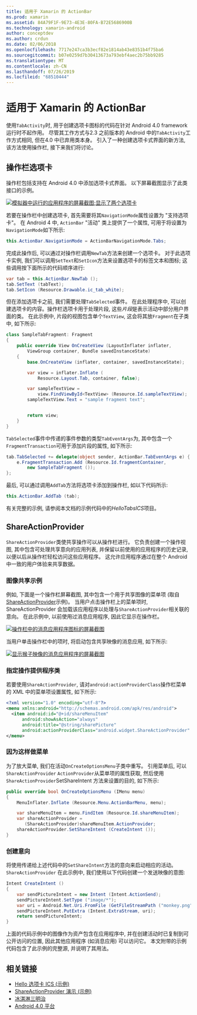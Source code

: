 ```yaml
---
title: 适用于 Xamarin 的 ActionBar
ms.prod: xamarin
ms.assetid: 84A79F1F-9E73-4E3E-80FA-B72E5686900B
ms.technology: xamarin-android
author: conceptdev
ms.author: crdun
ms.date: 02/06/2018
ms.openlocfilehash: 7717e247ca3b3ecf82e1814ab43e8351b4f75ba6
ms.sourcegitcommit: b07e0259d7b30413673a793ebf4aec2b75bb9285
ms.translationtype: MT
ms.contentlocale: zh-CN
ms.lasthandoff: 07/26/2019
ms.locfileid: "68510444"
---
```

# <a name="actionbar-for-xamarinandroid"></a>适用于 Xamarin 的 ActionBar

使用`TabActivity`时, 用于创建选项卡图标的代码在针对 Android 4.0 framework 运行时不起作用。 尽管其工作方式与2.3 之前版本的 Android 中的`TabActivity`工作方式相同, 但在4.0 中已弃用类本身。 引入了一种创建选项卡式界面的新方法, 该方法使用操作栏, 接下来我们将讨论。


## <a name="action-bar-tabs"></a>操作栏选项卡

操作栏包括支持在 Android 4.0 中添加选项卡式界面。
以下屏幕截图显示了此类接口的示例。

[![模拟器中运行的应用程序的屏幕截图;显示了两个选项卡](action-bar-images/25-actionbartabs.png)](action-bar-images/25-actionbartabs.png#lightbox)

若要在操作栏中创建选项卡, 首先需要将其`NavigationMode`属性设置为 "支持选项卡"。 在 Android 4 中, `ActionBar` "活动" 类上提供了一个属性, 可用于将设置为`NavigationMode`如下所示:

```csharp
this.ActionBar.NavigationMode = ActionBarNavigationMode.Tabs;
```

完成此操作后, 可以通过对操作栏调用`NewTab`方法来创建一个选项卡。 对于此选项卡实例, 我们可以调用`SetText`和`SetIcon`方法来设置选项卡的标签文本和图标; 这些调用按下面所示的代码顺序进行:

```csharp
var tab = this.ActionBar.NewTab ();
tab.SetText (tabText);
tab.SetIcon (Resource.Drawable.ic_tab_white);
```

但在添加选项卡之前, 我们需要处理`TabSelected`事件。 在此处理程序中, 可以创建选项卡的内容。操作栏选项卡用于处理片段, 这些*片段*是表示活动中部分用户界面的类。 在此示例中, 片段的视图包含单个`TextView`, 这会将其放`Fragment`在子类中, 如下所示:

```csharp
class SampleTabFragment: Fragment
{           
    public override View OnCreateView (LayoutInflater inflater,
        ViewGroup container, Bundle savedInstanceState)
    {
        base.OnCreateView (inflater, container, savedInstanceState);

        var view = inflater.Inflate (
            Resource.Layout.Tab, container, false);

        var sampleTextView =
            view.FindViewById<TextView> (Resource.Id.sampleTextView);            
        sampleTextView.Text = "sample fragment text";


        return view;
    }
}
```

`TabSelected`事件中传递的事件参数的类型`TabEventArgs`为, 其中包含一个`FragmentTransaction`可用于添加片段的属性, 如下所示:

```csharp
tab.TabSelected += delegate(object sender, ActionBar.TabEventArgs e) {             
    e.FragmentTransaction.Add (Resource.Id.fragmentContainer,
        new SampleTabFragment ());
};
```

最后, 可以通过调用`AddTab`方法将选项卡添加到操作栏, 如以下代码所示:

```csharp
this.ActionBar.AddTab (tab);
```

有关完整的示例, 请参阅本文档的示例代码中的*HelloTabsICS*项目。


## <a name="shareactionprovider"></a>ShareActionProvider

`ShareActionProvider`类使共享操作可以从操作栏进行。 它负责创建一个操作视图, 其中包含可处理共享意向的应用列表, 并保留以前使用的应用程序的历史记录, 以便以后从操作栏轻松访问这些应用程序。 这允许应用程序通过在整个 Android 中一致的用户体验来共享数据。


### <a name="image-sharing-example"></a>图像共享示例

例如, 下面是一个操作栏屏幕截图, 其中包含一个用于共享图像的菜单项 (取自[ShareActionProvider](https://developer.xamarin.com/samples/monodroid/ShareActionProviderDemo/)示例)。 当用户点击操作栏上的菜单项时, ShareActionProvider 会加载该应用程序以处理与`ShareActionProvider`相关联的意向。 在此示例中, 以前使用过消息应用程序, 因此它显示在操作栏。

[![操作栏中的消息应用程序图标的屏幕截图](action-bar-images/09-shareactionprovider.png)](action-bar-images/09-shareactionprovider.png#lightbox)


当用户单击操作栏中的项时, 将启动包含共享映像的消息应用, 如下所示:

[![显示猴子映像的消息应用程序的屏幕截图](action-bar-images/10-messagewithimage.png)](action-bar-images/10-messagewithimage.png#lightbox)


### <a name="specifying-the-action-provider-class"></a>指定操作提供程序类

若要使用`ShareActionProvider`, 请对`android:actionProviderClass`操作栏菜单的 XML 中的菜单项设置属性, 如下所示:

```xml
<?xml version="1.0" encoding="utf-8"?>
<menu xmlns:android="http://schemas.android.com/apk/res/android">
  <item android:id="@+id/shareMenuItem"
      android:showAsAction="always"
      android:title="@string/sharePicture"
      android:actionProviderClass="android.widget.ShareActionProvider" />
</menu>
```


### <a name="inflating-the-menu"></a>因为这样做菜单

为了放大菜单, 我们在活动`OnCreateOptionsMenu`子类中重写。 引用菜单后, 可以`ShareActionProvider` `ActionProvider`从菜单项的属性获取, 然后使用`ShareActionProvider`SetShareIntent 方法来设置的目的, 如下所示:

```csharp
public override bool OnCreateOptionsMenu (IMenu menu)
{
    MenuInflater.Inflate (Resource.Menu.ActionBarMenu, menu);       

    var shareMenuItem = menu.FindItem (Resource.Id.shareMenuItem);           
    var shareActionProvider =
       (ShareActionProvider)shareMenuItem.ActionProvider;
    shareActionProvider.SetShareIntent (CreateIntent ());
}
```


### <a name="creating-the-intent"></a>创建意向

将使用传递给上述代码中的`SetShareIntent`方法的意向来启动相应的活动。 `ShareActionProvider` 在此示例中, 我们使用以下代码创建一个发送映像的意图:

```csharp
Intent CreateIntent ()
{  
    var sendPictureIntent = new Intent (Intent.ActionSend);
    sendPictureIntent.SetType ("image/*");
    var uri = Android.Net.Uri.FromFile (GetFileStreamPath ("monkey.png"));          
    sendPictureIntent.PutExtra (Intent.ExtraStream, uri);
    return sendPictureIntent;
}
```

上面的代码示例中的图像作为资产包含在应用程序中, 并在创建活动时已复制到可公开访问的位置, 因此其他应用程序 (如消息应用) 可以访问它。 本文附带的示例代码包含了此示例的完整源, 并说明了其用法。



## <a name="related-links"></a>相关链接

- [Hello 选项卡 ICS (示例)](https://developer.xamarin.com/samples/monodroid/HelloTabsICS/)
- [ShareActionProvider 演示 (示例)](https://developer.xamarin.com/samples/monodroid/ShareActionProviderDemo/)
- [冰淇淋三明治](http://www.android.com/about/ice-cream-sandwich/)
- [Android 4.0 平台](https://developer.android.com/sdk/android-4.0.html)
